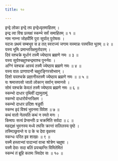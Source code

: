 ```yaml
---
title: १०

---
```

इन्द्रे लोका इन्द्रे तप इन्द्रेध्यृतमाहितम् ।  
इन्द्र त्वा विद्म प्रत्यक्षं स्कम्भे सर्वं समाहितम् ॥ १ ॥  
नाम नाम्ना जोहवीमि पुरा सूर्यात् पुरोषसः ।  
यदजः प्रथमं सम्बभूव स ह तत् स्वराज्यं जगाम यस्मान्नः परमस्ति भूतम् ॥ २ ॥  
यस्य भूमिः प्रमान्तरिक्षमुतोदरम् ।  
दिवं यश्चक्रे मूर्धानं तस्मै ज्येष्ठाय ब्रह्मणे नमः ॥ ३ ॥  
यस्य सूर्यश्चक्षुश्चन्द्रमाश्च पुनर्नवः ।  
अग्निं यश्चक्र आस्यं तस्मै ज्येष्ठाय ब्रह्मणे नमः ॥ ४ ॥  
यस्य वातः प्राणापानौ चक्षुरङ्गिरसोभवन् ।  
दिशो ययश्चक्रे प्रज्ञानीस्तस्मै ज्येष्ठाय ब्रह्मणे नमः ॥ ॥ ५ ॥  
यः श्रमात्तपसो जातो लोकान् सर्वान् समानसे ।  
सोमं यश्चक्रे केवलं तस्मै ज्येष्ठाय ब्रह्मणे नमः ॥ ६ ॥  
स्कम्भो दाधार पृथिवीं द्यामुतामूं  
स्कम्भो दाधारोर्वन्तरिक्षम ।  
स्कम्भो दाधार प्रदिशः षडुर्वीः  
स्कम्भ इदं विश्वं भुवनमा विवेश ॥ ७ ॥  
कथं वातो नेलयति कथं न रमते मनः ।  
किमापः सत्यं प्रेप्सन्तीः प्र चक्रमिति सर्वदा ॥ ८ ॥  
महद्यक्षं भुवनस्य मध्ये तपसि क्रान्तं सलिलस्य पृष्ठे ।  
तस्मिञ्छ्रयन्ते य उ के च देवा वृक्षस्य  
स्कन्धः परित इव शाखाः ॥ ९ ॥  
यस्मै हस्ताभ्यां पादाभ्यां वाचा श्रोत्रेण चक्षुषा ।  
यस्मै देवाः सदा बलिं प्रयच्छन्ति विमितेमितं  
स्कम्भं तं ब्रूहि कतमः स्विदेव सः ॥ १० ॥  